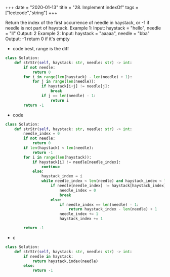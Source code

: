 +++ 
date = "2020-01-13"
title = "28. Implement indexOf"
tags = ["leetcode","string"]
+++

Return the index of the first occurrence of needle in haystack, or -1 if needle is not part of haystack.
Example 1:
Input: haystack = "hello", needle = "ll" Output: 2
Example 2:
Input: haystack = "aaaaa", needle = "bba" Output: -1
return 0 if it's empty

- code best, range is the diff
```python
class Solution:
    def strStr(self, haystack: str, needle: str) -> int:
        if not needle:
            return 0
        for i in range(len(haystack) - len(needle) + 1):
            for j in range(len(needle)):
                if haystack[i+j] != needle[j]:
                    break
                if j == len(needle) - 1:
                    return i
        return -1
```
- code
```python
class Solution:
    def strStr(self, haystack: str, needle: str) -> int:
        needle_index = 0
        if not needle:
            return 0
        if len(haystack) < len(needle):
            return -1
        for i in range(len(haystack)):
            if haystack[i] != needle[needle_index]:
                continue
            else:
                haystack_index = i
                while needle_index < len(needle) and haystack_index < len(haystack):
                    if needle[needle_index] != haystack[haystack_index]:
                        needle_index = 0
                        break
                    else:
                        if needle_index == len(needle) - 1:
                            return haystack_index - len(needle) + 1
                        needle_index += 1
                        haystack_index += 1

        return -1
```
- c
```python
class Solution:
    def strStr(self, haystack: str, needle: str) -> int:
        if needle in haystack:
            return haystack.index(needle)
        else:
            return -1
```
        
